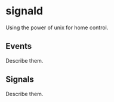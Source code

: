 # signald

Using the power of unix for home control.

## Events

Describe them.

## Signals

Describe them.
